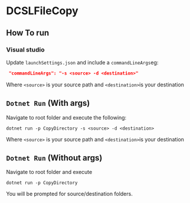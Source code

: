 # DCSLFileCopy

## How To run

### Visual studio

Update `launchSettings.json` and include a `commandLineArgs`eg:

```json
 "commandLineArgs": "-s <source> -d <destination>"
```

Where `<source>` is your source path and `<destination>`is your destination

## `Dotnet Run` (With args)

Navigate to root folder and execute the following:

```dotnet run -p CopyDirectory -s <source> -d <destination>```

Where `<source>` is your source path and `<destination>`is your destination

## `Dotnet Run` (Without args)

Navigate to root folder and execute

```dotnet run -p CopyDirectory```

You will be prompted for source/destination folders.